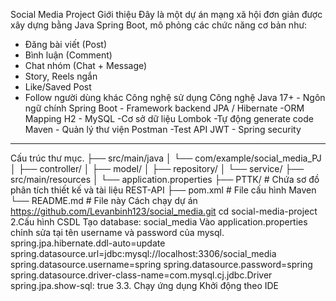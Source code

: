  Social Media Project
 Giới thiệu
Đây là một dự án mạng xã hội đơn giản được xây dựng bằng Java Spring Boot, mô phỏng các chức năng cơ bản như:
- Đăng bài viết (Post)
- Bình luận (Comment)
- Chat nhóm (Chat + Message)
- Story, Reels ngắn
- Like/Saved Post
- Follow người dùng khác 
 Công nghệ sử dụng
 Công nghệ 
Java 17+ - Ngôn ngữ chính 
Spring Boot - Framework backend 
JPA / Hibernate -ORM Mapping 
H2 - MySQL -Cơ sở dữ liệu 
Lombok -Tự động generate code 
Maven - Quản lý thư viện 
Postman -Test API
JWT - Spring security
---
Cấu trúc thư mục.
├── src/main/java
│   └── com/example/social_media_PJ
│       ├── controller/
│       ├── model/
│       ├── repository/
│       └── service/
├── src/main/resources
│   └── application.properties
├── PTTK/              # Chứa sơ đồ phân tích thiết kế và tài liệu REST-API
├── pom.xml            # File cấu hình Maven
└── README.md          # File này
Cách chạy dự án
https://github.com/Levanbinh123/social_media.git
cd social-media-project
2.Cấu hình CSDL 
Tạo database: social_media
Vào  application.properties chỉnh sửa tại tên username và password của mysql.
spring.jpa.hibernate.ddl-auto=update
spring.datasource.url=jdbc:mysql://localhost:3306/social_media
spring.datasource.username=spring
spring.datasource.password=spring
spring.datasource.driver-class-name=com.mysql.cj.jdbc.Driver
spring.jpa.show-sql: true
3.3. Chạy ứng dụng
Khởi động theo IDE
